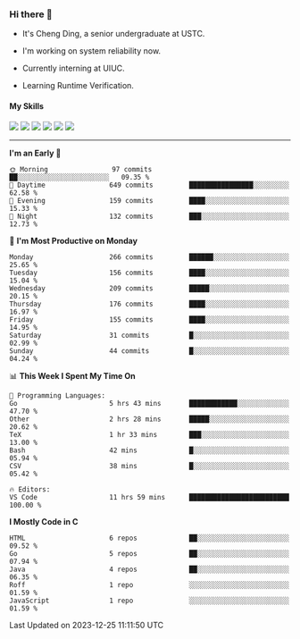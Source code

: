### Hi there 👋

* It's Cheng Ding, a senior undergraduate at USTC.
  
* I'm working on system reliability now.

* Currently interning at UIUC.

* Learning Runtime Verification.

#### My Skills

![](https://img.shields.io/badge/C++-65318e?logo=cplusplus&logoColor=fff)
![](https://img.shields.io/badge/Python-3e74a2?logo=python&logoColor=fff)
![](https://img.shields.io/badge/C-5654a2?logo=c&logoColor=fff)
![](https://img.shields.io/badge/Go-00aaff?logo=go&logoColor=fff)
![](https://img.shields.io/badge/Docker-0088ff?logo=docker&logoColor=fff)
![](https://img.shields.io/badge/Apache-D22128?logo=apache&logoColor=fff)

---
<!--START_SECTION:waka-->
**I'm an Early 🐤** 

```text
🌞 Morning                97 commits          ██░░░░░░░░░░░░░░░░░░░░░░░   09.35 % 
🌆 Daytime                649 commits         ████████████████░░░░░░░░░   62.58 % 
🌃 Evening                159 commits         ████░░░░░░░░░░░░░░░░░░░░░   15.33 % 
🌙 Night                  132 commits         ███░░░░░░░░░░░░░░░░░░░░░░   12.73 % 
```
📅 **I'm Most Productive on Monday** 

```text
Monday                   266 commits         ██████░░░░░░░░░░░░░░░░░░░   25.65 % 
Tuesday                  156 commits         ████░░░░░░░░░░░░░░░░░░░░░   15.04 % 
Wednesday                209 commits         █████░░░░░░░░░░░░░░░░░░░░   20.15 % 
Thursday                 176 commits         ████░░░░░░░░░░░░░░░░░░░░░   16.97 % 
Friday                   155 commits         ████░░░░░░░░░░░░░░░░░░░░░   14.95 % 
Saturday                 31 commits          █░░░░░░░░░░░░░░░░░░░░░░░░   02.99 % 
Sunday                   44 commits          █░░░░░░░░░░░░░░░░░░░░░░░░   04.24 % 
```


📊 **This Week I Spent My Time On** 

```text
💬 Programming Languages: 
Go                       5 hrs 43 mins       ████████████░░░░░░░░░░░░░   47.70 % 
Other                    2 hrs 28 mins       █████░░░░░░░░░░░░░░░░░░░░   20.62 % 
TeX                      1 hr 33 mins        ███░░░░░░░░░░░░░░░░░░░░░░   13.00 % 
Bash                     42 mins             █░░░░░░░░░░░░░░░░░░░░░░░░   05.94 % 
CSV                      38 mins             █░░░░░░░░░░░░░░░░░░░░░░░░   05.42 % 

🔥 Editors: 
VS Code                  11 hrs 59 mins      █████████████████████████   100.00 % 
```

**I Mostly Code in C** 

```text
HTML                     6 repos             ██░░░░░░░░░░░░░░░░░░░░░░░   09.52 % 
Go                       5 repos             ██░░░░░░░░░░░░░░░░░░░░░░░   07.94 % 
Java                     4 repos             ██░░░░░░░░░░░░░░░░░░░░░░░   06.35 % 
Roff                     1 repo              ░░░░░░░░░░░░░░░░░░░░░░░░░   01.59 % 
JavaScript               1 repo              ░░░░░░░░░░░░░░░░░░░░░░░░░   01.59 % 
```




 Last Updated on 2023-12-25 11:11:50 UTC
<!--END_SECTION:waka-->
